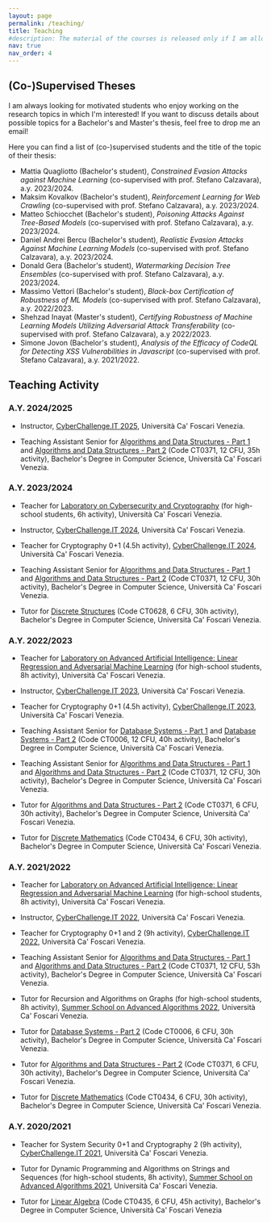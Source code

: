 ```yaml
---
layout: page
permalink: /teaching/
title: Teaching
#description: The material of the courses is released only if I am allowed to do it by the University.
nav: true
nav_order: 4
---
```


## (Co-)Supervised Theses

I am always looking for motivated students who enjoy working on the research topics in which I'm interested! If you want to discuss details about possible topics for a Bachelor's and Master's thesis, feel free to drop me an email!

Here you can find a list of (co-)supervised students and the title of the topic of their thesis:
- Mattia Quagliotto (Bachelor's student), *Constrained Evasion Attacks against Machine Learning* (co-supervised with prof. Stefano Calzavara), a.y. 2023/2024.
- Maksim Kovalkov (Bachelor's student), *Reinforcement Learning for Web Crawling* (co-supervised with prof. Stefano Calzavara), a.y. 2023/2024.
- Matteo Schiocchet (Bachelor's student), *Poisoning Attacks Against Tree-Based Models* (co-supervised with prof. Stefano Calzavara), a.y. 2023/2024.
- Daniel Andrei Bercu (Bachelor's student), *Realistic Evasion Attacks Against Machine Learning Models* (co-supervised with prof. Stefano Calzavara), a.y. 2023/2024.
- Donald Gera (Bachelor's student), *Watermarking Decision Tree Ensembles* (co-supervised with prof. Stefano Calzavara), a.y. 2023/2024.
- Massimo Vettori (Bachelor's student), *Black-box Certification of Robustness of ML Models* (co-supervised with prof. Stefano Calzavara), a.y. 2022/2023.
- Shehzad Inayat (Master's student), *Certifying Robustness of Machine Learning Models Utilizing Adversarial Attack Transferability* (co-supervised with prof. Stefano Calzavara), a.y 2022/2023.
- Simone Jovon (Bachelor's student), *Analysis of the Efficacy of CodeQL for Detecting XSS Vulnerabilities in Javascript* (co-supervised with prof. Stefano Calzavara), a.y. 2021/2022.

## Teaching Activity

### A.Y. 2024/2025

- Instructor, [CyberChallenge.IT 2025](https://cyberchallenge.it/), Università Ca' Foscari Venezia.

- Teaching Assistant Senior for [Algorithms and Data Structures - Part 1](https://www.unive.it/data/course/451312) and [Algorithms and Data Structures - Part 2](https://www.unive.it/data/course/451313) (Code CT0371, 12 CFU, 35h activity), Bachelor's Degree in Computer Science, Università Ca' Foscari Venezia.

### A.Y. 2023/2024

- Teacher for [Laboratory on Cybersecurity and Cryptography](https://www.unive.it/data/46282/) (for high-school students, 6h activity), Università Ca' Foscari Venezia.

- Instructor, [CyberChallenge.IT 2024](https://cyberchallenge.it/), Università Ca' Foscari Venezia.

- Teacher for Cryptography 0+1 (4.5h activity), [CyberChallenge.IT 2024](https://cyberchallenge.it/), Università Ca' Foscari Venezia.

- Teaching Assistant Senior for [Algorithms and Data Structures - Part 1](https://www.unive.it/data/course/401985) and [Algorithms and Data Structures - Part 2](https://www.unive.it/data/course/401986) (Code CT0371, 12 CFU, 30h activity), Bachelor's Degree in Computer Science, Università Ca' Foscari Venezia.

- Tutor for [Discrete Structures](https://www.unive.it/data/course/493937) (Code CT0628, 6 CFU, 30h activity), Bachelor's Degree in Computer Science, Università Ca' Foscari Venezia.


### A.Y. 2022/2023

- Teacher for [Laboratory on Advanced Artificial Intelligence: Linear Regression and Adversarial Machine Learning](https://www.dais.unive.it/pls/orientamento/) (for high-school students, 8h activity), Università Ca' Foscari Venezia.

- Instructor, [CyberChallenge.IT 2023](https://cyberchallenge.it/), Università Ca' Foscari Venezia.

- Teacher for Cryptography 0+1 (4.5h activity), [CyberChallenge.IT 2023](https://cyberchallenge.it/), Università Ca' Foscari Venezia.

- Teaching Assistant Senior for [Database Systems - Part 1](https://www.unive.it/data/course/354578) and [Database Systems - Part 2](https://www.unive.it/data/course/354579) (Code CT0006, 12 CFU, 40h activity), Bachelor's Degree in Computer Science, Università Ca' Foscari Venezia.

- Teaching Assistant Senior for [Algorithms and Data Structures - Part 1](https://www.unive.it/data/course/354581) and [Algorithms and Data Structures - Part 2](https://www.unive.it/data/course/354582) (Code CT0371, 12 CFU, 30h activity), Bachelor's Degree in Computer Science, Università Ca' Foscari Venezia.

- Tutor for [Algorithms and Data Structures - Part 2](https://www.unive.it/data/course/354582) (Code CT0371, 6 CFU, 30h activity), Bachelor's Degree in Computer Science, Università Ca' Foscari Venezia.

- Tutor for [Discrete Mathematics](https://www.unive.it/data/course/379940) (Code CT0434, 6 CFU, 30h activity), Bachelor's Degree in Computer Science, Università Ca' Foscari Venezia.

### A.Y. 2021/2022

- Teacher for [Laboratory on Advanced Artificial Intelligence: Linear Regression and Adversarial Machine Learning](https://www.dais.unive.it/pls/orientamento/) (for high-school students, 8h activity), Università Ca' Foscari Venezia.

- Instructor, [CyberChallenge.IT 2022](https://cyberchallenge.it/), Università Ca' Foscari Venezia.

- Teacher for Cryptography 0+1 and 2 (9h activity), [CyberChallenge.IT 2022](https://cyberchallenge.it/), Università Ca' Foscari Venezia.
  
- Teaching Assistant Senior for [Algorithms and Data Structures - Part 1](https://www.unive.it/data/course/339889) and [Algorithms and Data Structures - Part 2](https://www.unive.it/data/course/339890) (Code CT0371, 12 CFU, 53h activity), Bachelor's Degree in Computer Science, Università Ca' Foscari Venezia.

- Tutor for Recursion and Algorithms on Graphs (for high-school students, 8h activity), [Summer School on Advanced Algorithms 2022](https://sites.google.com/unive.it/corsoalgoritmi22), Università Ca' Foscari Venezia.

- Tutor for [Database Systems - Part 2](https://www.unive.it/data/course/339899) (Code CT0006, 6 CFU, 30h activity), Bachelor's Degree in Computer Science, Università Ca' Foscari Venezia.

- Tutor for [Algorithms and Data Structures - Part 2](https://www.unive.it/data/course/339890) (Code CT0371, 6 CFU, 30h activity), Bachelor's Degree in Computer Science, Università Ca' Foscari Venezia.

- Tutor for [Discrete Mathematics](https://www.unive.it/data/course/354860) (Code CT0434, 6 CFU, 30h activity), Bachelor's Degree in Computer Science, Università Ca' Foscari Venezia.

### A.Y. 2020/2021

- Teacher for System Security 0+1 and Cryptography 2 (9h activity), [CyberChallenge.IT 2021](https://cyberchallenge.it/), Università Ca' Foscari Venezia.  

- Tutor for Dynamic Programming and Algorithms on Strings and Sequences (for high-school students, 8h activity), [Summer School on Advanced Algorithms 2021](https://sites.google.com/unive.it/scuolaalgoritmi21), Università Ca' Foscari Venezia.

- Tutor for [Linear Algebra](https://www.unive.it/data/course/332797) (Code CT0435, 6 CFU, 45h activity), Bachelor's Degree in Computer Science, Università Ca' Foscari Venezia

